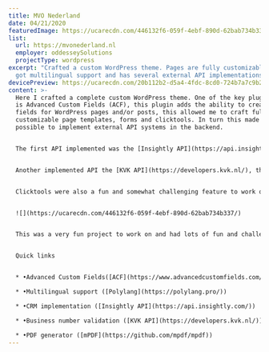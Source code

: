 ```yaml
---
title: MVO Nederland
date: 04/21/2020
featuredImage: https://ucarecdn.com/446132f6-059f-4ebf-890d-62bab734b337/
list:
  url: https://mvonederland.nl
  employer: oddesseySolutions
  projectType: wordpress
excerpt: "Crafted a custom WordPress theme. Pages are fully customizable, site
  got multilingual support and has several external API implementations. "
devicePreview: https://ucarecdn.com/20b112b2-d5a4-4fdc-8cd0-724b7a7c9b21/
content: >-
  Here I crafted a complete custom WordPress theme. One of the key plugins used
  is Advanced Custom Fields (ACF), this plugin adds the ability to create custom
  fields for WordPress pages and/or posts, this allowed me to craft fully
  customizable page templates, forms and clicktools. In turn this made it
  possible to implement external API systems in the backend.


  The first API implemented was the [Insightly API](https://api.insightly.com/), this connects us to a CRM system, so when a form is submitted the data can go directly into the that system as well.


  Another implemented API the [KVK API](https://developers.kvk.nl/), this API contains all businesses of the Netherlands. In this project it is being used to automatically fetch the corresponding business number by a company name.


  Clicktools were also a fun and somewhat challenging feature to work on. A clicktool is basically a survey with several possible pathways to follow. Which path is being followed depends on the given answers. Each question has its own points and sub questions. In the end the user will get a PDF with their personal results listed.


  ![](https://ucarecdn.com/446132f6-059f-4ebf-890d-62bab734b337/)


  This was a very fun project to work on and had lots of fun and challenging features. Checkout the [live site](https://www.mvonederland.nl/) to see the theme rocking.


  Quick links


  * •Advanced Custom Fields([ACF](https://www.advancedcustomfields.com/))

  * •Multilingual support ([Polylang](https://polylang.pro/))

  * •CRM implementation ([Insightly API](https://api.insightly.com/))

  * •Business number validation ([KVK API](https://developers.kvk.nl/))

  * •PDF generator ([mPDF](https://github.com/mpdf/mpdf))
---
```

